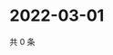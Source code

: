 # 2022-03-01

共 0 条

<!-- BEGIN WEIBO -->
<!-- 最后更新时间 Tue Mar 01 2022 04:11:11 GMT+0800 (China Standard Time) -->

<!-- END WEIBO -->
